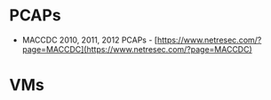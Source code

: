 # PCAPs

- MACCDC 2010, 2011, 2012 PCAPs - [https://www.netresec.com/?page=MACCDC](https://www.netresec.com/?page=MACCDC)

# VMs
